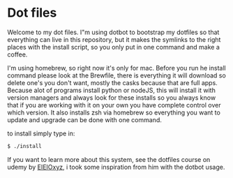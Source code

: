 # Dot files

Welcome to my dot files. I"m using dotbot to bootstrap my dotfiles so that everything can live in this repository, but it makes the symlinks to the right places with the install script, so you only put in one command and make a coffee.

I'm using homebrew, so right now it's only for mac. Before you run he install command please look at the Brewfile, there is everything it will download so delete one's you don't want, mostly the casks because that are full apps.
Because alot of programs install python or nodeJS, this will install it with version managers and always look for these installs so you always know that if you are working with it on your own you have complete control over which version.
It also installs zsh via homebrew so everything you want to update and upgrade can be done with one command.

to install simply type in:

```zsh
$ ./install
```

If you want to learn more about this system, see the dotfiles course on udemy by [EIEIOxyz](https://www.udemy.com/course/dotfiles-from-start-to-finish-ish/?couponCode=ST15MT20425G2), i took some inspiration from him with the dotbot usage.
